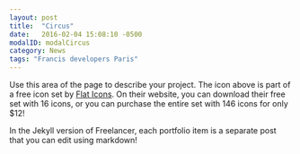 ```yaml
---
layout: post
title:  "Circus"
date:   2016-02-04 15:08:10 -0500
modalID: modalCircus
category: News
tags: "Francis developers Paris"
---
```

Use this area of the page to describe your project. The icon above is part of a free icon set by [Flat Icons][flat-icons-link]. On their website, you can download their free set with 16 icons, or you can purchase the entire set with 146 icons for only $12!

In the Jekyll version of Freelancer, each portfolio item is a separate post that you can edit using markdown!

[flat-icons-link]: https://sellfy.com/p/8Q9P/jV3VZ/